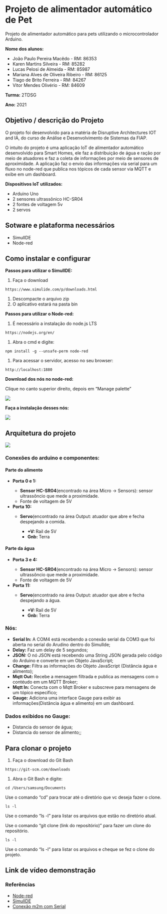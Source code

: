 # Projeto de alimentador automático de Pet

Projeto de alimentador automático para pets utilizando o microcontrolador Arduino.

**Nome dos alunos:**

- João Paulo Pereira Macêdo - RM: 86353
- Karen Martins Silveira - RM: 85282
- Lucas Pelosi de Almeida - RM: 85987
- Mariana Alves de Oliveira Ribeiro - RM: 86125
- Tiago de Brito Ferreira - RM: 84267
- Vitor Mendes Olivério - RM: 84609

**Turma:** 2TDSG

**Ano:** 2021

## Objetivo / descrição do Projeto

O projeto foi desenvolvido para a matéria de Disruptive Architectures IOT and IA, do curso de Análise e Desenvolvimento de Sistemas da FIAP.

O intuito do projeto é uma aplicação IoT de alimentador automático desenvolvido para Smart Homes, ele faz a distribuição de água e ração por meio de atuadores e faz a coleta de informações por meio de sensores de aproximidade. A aplicação faz o envio das informações via serial para um fluxo no node-red que publica nos tópicos de cada sensor via MQTT e exibe em um dashboard.

**Dispositivos IoT utilizados:**

- Arduino Uno
- 2 sensores ultrassônico HC-SR04
- 2 fontes de voltagem 5v
- 2 servos

## Sotware e plataforma necessários

- SimulIDE
- Node-red

## Como instalar e configurar

**Passos para utilizar o SimulIDE:**

1. Faça o download

```
https://www.simulide.com/p/downloads.html
```

1. Descompacte o arquivo zip
2. O aplicativo estará na pasta bin

**Passos para utilizar o Node-red:**

1. É necessário a instalação do node.js LTS

```
https://nodejs.org/en/
```

1. Abra o cmd e digite:

```
npm install -g --unsafe-perm node-red
```

1. Para acessar o servidor, acesso no seu browser:

```
http://localhost:1880
```

**Download dos nós no node-red:**

Clique no canto superior direito, depois em “Manage palette”

<img src="AlimentadorAutomaticoPet/Imagens/cofigurations-node-red.jpg">

**Faça a instalação desses nós:**

<img src="AlimentadorAutomaticoPet/Imagens/nodes-node-red.jpg">

## Arquitetura do projeto

<img src="AlimentadorAutomaticoPet/Imagens/Arquitetura-alimentadorAI.jpeg">

### Conexões do arduino e componentes:

<h4>Parte do alimento</h4>
<ul>
	<li><b>Porta 0 e 1: </b></li>
	<ul>
		<li><b>Sensor HC-SR04</b>(encontrado na área Micro -> Sensors): sensor ultrassôncio que mede a proximidade.</li>
        	<li>Fonte de voltagem de 5V</li>
      	</ul>
  	<li><b>Porta 10: </b></li>
	<ul>
		<li><b>Servo</b>(encontrado na área Output: atuador que abre e fecha despejando a comida.</li>
      		<ul>
        		<li><b>+V: </b> Rail de 5V</li>
        		<li><b>Gnb: </b> Terra</li>
      		</ul>
	</ul>
 </ul>
      
<h4>Parte da água</h4>
<ul>
	<li><b>Porta 3 e 4: </b></li>
	<ul>
		<li><b>Sensor HC-SR04</b>(encontrado na área Micro -> Sensors): sensor ultrassôncio que mede a proximidade.</li>
        	<li>Fonte de voltagem de 5V</li>
      	</ul>
  	<li><b>Porta 11: </b></li>
	<ul>
		<li><b>Servo</b>(encontrado na área Output: atuador que abre e fecha despejando a água.</li>
      		<ul>
        		<li><b>+V: </b> Rail de 5V</li>
        		<li><b>Gnb: </b> Terra</li>
      		</ul>
	</ul>
 </ul>

### Nós:

- **Serial In:** A COM4 está recebendo a conexão serial da COM3 que foi aberta no serial do Arudino dentro do SimulIde;
- **Delay:** Faz um delay de 5 segundos;
- **JSON:** O nó JSON está recebendo uma String JSON gerada pelo código do Arduino e converte em um Objeto JavaScript;
- **Change:** Filtra as informações do Objeto JavaScript (Distância água e alimento);
- **Mqtt Out:** Recebe a mensagem filtrada e publica as mensagens com o contéudo em um MQTT Broker;
- **Mqtt In:** Conecta com o Mqtt Broker e subscreve para mensagens de um tópico específico;
- **Gauge:** Adiciona uma interface Gauge para exibir as informações(Distância água e alimento) em um dashboard.

### Dados exibidos no **Gauge**:

- Distancia do sensor de água;
- Distancia do sensor de alimento;;

## Para clonar o projeto

1. Faça o download do Git Bash

```
https://git-scm.com/downloads
```

1. Abra o Git Bash e digite:

```
cd /Users/samsung/Documents
```

Use o comando “cd” para trocar até o diretório que vc deseja fazer o clone.

```
ls -l
```

Use o comando “ls -l” para listar os arquivos que estão no diretório atual.

Use o comando “git clone (link do repositório)” para fazer um clone do repositório.

```
ls -l
```

Use o comando “ls -l” para listar os arquivos e cheque se fez o clone do projeto.

## Link de vídeo demonstração

### Referências

- [Node-red](https://nodered.org/docs/getting-started/local)
- [SimulIDE](https://www.simulide.com/index.html)
- [Conexão m2m com Serial](https://www.youtube.com/watch?v=I6YIPL_p-L0)
